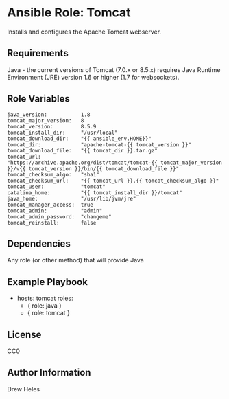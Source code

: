 Ansible Role: Tomcat
=========

Installs and configures the Apache Tomcat webserver.

Requirements
------------

Java - the current versions of Tomcat (7.0.x or 8.5.x) requires Java Runtime Environment (JRE) version 1.6 or higher (1.7 for websockets).

Role Variables
--------------

    java_version:           1.8
    tomcat_major_version:   8
    tomcat_version:         8.5.9
    tomcat_install_dir:     "/usr/local"
    tomcat_download_dir:    "{{ ansible_env.HOME}}"
    tomcat_dir:             "apache-tomcat-{{ tomcat_version }}"
    tomcat_download_file:   "{{ tomcat_dir }}.tar.gz"
    tomcat_url:             "https://archive.apache.org/dist/tomcat/tomcat-{{ tomcat_major_version }}/v{{ tomcat_version }}/bin/{{ tomcat_download_file }}"
    tomcat_checksum_algo:   "sha1"
    tomcat_checksum_url:    "{{ tomcat_url }}.{{ tomcat_checksum_algo }}"
    tomcat_user:            "tomcat"
    catalina_home:          "{{ tomcat_install_dir }}/tomcat"
    java_home:              "/usr/lib/jvm/jre"
    tomcat_manager_access:  true
    tomcat_admin:           "admin"
    tomcat_admin_password:  "changeme"
    tomcat_reinstall:       false

Dependencies
------------

Any role (or other method) that will provide Java

Example Playbook
----------------

- hosts: tomcat
  roles:
     - { role: java }
     - { role: tomcat }

License
-------

CC0

Author Information
------------------

Drew Heles
